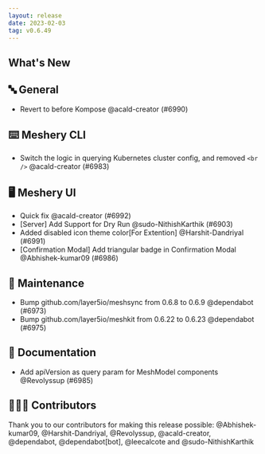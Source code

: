 ```yaml
---
layout: release
date: 2023-02-03
tag: v0.6.49
---
```


## What's New
## 🔤 General
- Revert to before Kompose @acald-creator (#6990)

## ⌨️ Meshery CLI

- Switch the logic in querying Kubernetes cluster config, and removed `<br />` @acald-creator (#6983)

## 🖥 Meshery UI

- Quick fix @acald-creator (#6992)
- [Server] Add Support for Dry Run @sudo-NithishKarthik (#6903)
- Added disabled icon theme color[For Extention] @Harshit-Dandriyal (#6991)
- [Confirmation Modal] Add triangular badge in Confirmation Modal @Abhishek-kumar09 (#6986)

## 🧰 Maintenance

- Bump github.com/layer5io/meshsync from 0.6.8 to 0.6.9 @dependabot (#6973)
- Bump github.com/layer5io/meshkit from 0.6.22 to 0.6.23 @dependabot (#6975)

## 📖 Documentation

- Add apiVersion as query param for MeshModel components @Revolyssup (#6985)

## 👨🏽‍💻 Contributors

Thank you to our contributors for making this release possible:
@Abhishek-kumar09, @Harshit-Dandriyal, @Revolyssup, @acald-creator, @dependabot, @dependabot[bot], @leecalcote and @sudo-NithishKarthik
